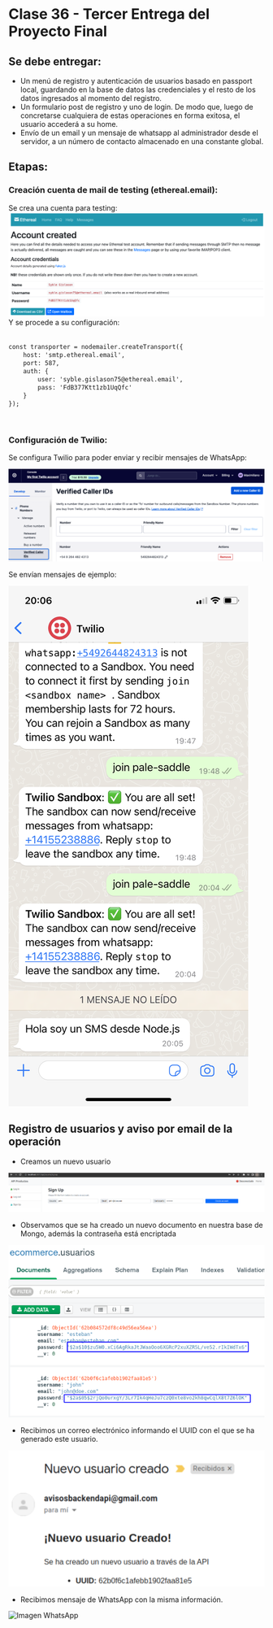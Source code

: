 # Clase 36 - Tercer Entrega del Proyecto Final

## Se debe entregar:
- Un menú de registro y autenticación de usuarios basado en passport local, guardando en la
base de datos las credenciales y el resto de los datos ingresados al momento del registro.
- Un formulario post de registro y uno de login. De modo que, luego de concretarse cualquiera de estas operaciones en forma exitosa, el usuario accederá a su home.
- Envío de un email y un mensaje de whatsapp al administrador desde el servidor, a un número de contacto almacenado en una constante global.

## Etapas:

### Creación cuenta de mail de testing (ethereal.email):

Se crea una cuenta para testing:<br>
<img src="../Clase_36/imagesreadme/ethereal.png" alt="Nuevo email test"/>
<br>
Y se procede a su configuración:<br>
<br>
```
const transporter = nodemailer.createTransport({
    host: 'smtp.ethereal.email',
    port: 587,
    auth: {
        user: 'syble.gislason75@ethereal.email',
        pass: 'FdB377Ktt1zb1UqQfc'
    }
});
```
<br>

### Configuración de Twilio:

Se configura Twilio para poder enviar y recibir mensajes de WhatsApp:<br>

<img src="../Clase_36/imagesreadme/twilio_setup.png" alt="Twilio setup"/>
<br>

Se envían mensajes de ejemplo:

<img src="../Clase_36/imagesreadme/twilio1.PNG" alt="Twilio ejemplo 1"/>
<br>


## Registro de usuarios y aviso por email de la operación

- Creamos un nuevo usuario

<img src="../Clase_36/imagesreadme/newUserSignUp.png" alt="Nuevo usuario ejemplo"/>

- Observamos que se ha creado un nuevo documento en nuestra base de Mongo, además la contraseña está encriptada

<img src="../Clase_36/imagesreadme/newUserHashedPassword.png" alt="Contraseña encriptada ejemplo"/>

- Recibimos un correo electrónico informando el UUID con el que se ha generado este usuario.

<img src="../Clase_36/imagesreadme/emailExample.png" alt="Nuevo usuaro email ejemplo"/>

- Recibimos mensaje de WhatsApp con la misma información.

<img src="../Clase_36/imagesreadme/" alt="Imagen WhatsApp"/>